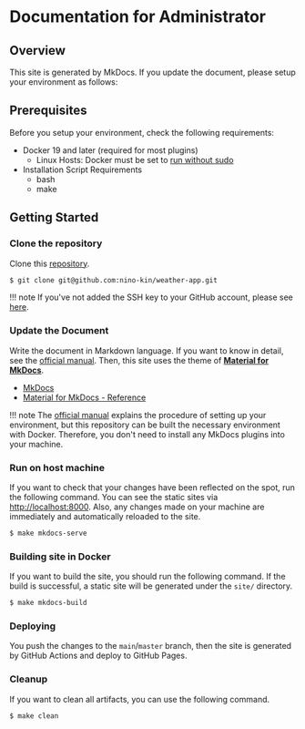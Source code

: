# Documentation for Administrator

## Overview

This site is generated by MkDocs. If you update the document, please setup your environment as follows:

## Prerequisites

Before you setup your environment, check the following requirements:

- Docker 19 and later (required for most plugins)
    - Linux Hosts: Docker must be set to [run without sudo](https://docs.docker.com/engine/install/linux-postinstall/#manage-docker-as-a-non-root-user)
- Installation Script Requirements
    - bash
    - make

## Getting Started

### Clone the repository

Clone this [repository](https://github.com/nino-kin/weather-app).

```sh
$ git clone git@github.com:nino-kin/weather-app.git
```

!!! note
    If you've not added the SSH key to your GitHub account, please see [here](https://docs.github.com/ja/authentication/connecting-to-github-with-ssh/adding-a-new-ssh-key-to-your-github-account?platform=linux).

### Update the Document

Write the document in Markdown language. If you want to know in detail, see the [official manual](https://www.mkdocs.org/). Then, this site uses the theme of [**Material for MkDocs**](https://squidfunk.github.io/mkdocs-material/reference/).

- [MkDocs](https://www.mkdocs.org/)
- [Material for MkDocs - Reference](https://squidfunk.github.io/mkdocs-material/reference/)

!!! note
    The [official manual](https://www.mkdocs.org/) explains the procedure of setting up your environment, but this repository can be built the necessary environment with Docker. Therefore, you don't need to install any MkDocs plugins into your machine.

### Run on host machine

If you want to check that your changes have been reflected on the spot, run the following command. You can see the static sites via [http://localhost:8000](http://localhost:8000). Also, any changes made on your machine are immediately and automatically reloaded to the site.

```sh
$ make mkdocs-serve
```

### Building site in Docker

If you want to build the site, you should run the following command. If the build is successful, a static site will be generated under the `site/` directory.

```sh
$ make mkdocs-build
```

### Deploying

You push the changes to the `main`/`master` branch, then the site is generated by GitHub Actions and deploy to GitHub Pages.

### Cleanup

If you want to clean all artifacts, you can use the following command.

```sh
$ make clean
```
